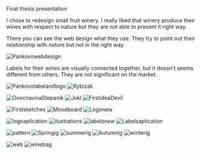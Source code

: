 Final thesis presentation


I chose to redesign small fruit winery. I really liked that winery produce their wines with respect to nature but they are not able to present it right way.

There you can see the web design what they use. They try to point out their relationship with nature but not in the right way.

![Pankovowebdesign](pankovo.jpg)

Labels for their wines are visually connected together, but it doesn't seems different from others. 
They are not significant on the market.

![Pankovolabelandlogo](pankovolabelandlogo.jpg)
![Rybizak](rybizak.jpg)

![OvocnavinaStepanik](ovocnavina.jpg)
![Jokl](jokl.jpg)
![FirstideaDevil](firstidea.jpg)

![Firstsketches](firstsketches.jpg)
![Moodboard](moodboard.jpgg)
![Logonew](logo.jpg)

![logoaplication](logoaplication.jpg)
![ilustrations](ilustrations.jpg)
![labelsnew](labels.jpg)
![Labelsaplication](labelsaplication.jpg)

![pattern](pattern.jpg)
![Springig](springinstagram.jpg)
![summerig](summerinsta.jpg)
![Autumnig](autumninsta.jpg)
![winterig](winterinsta.jpg)

![web](webdesign.jpg)
![winebag](bagforwines.jpg)
